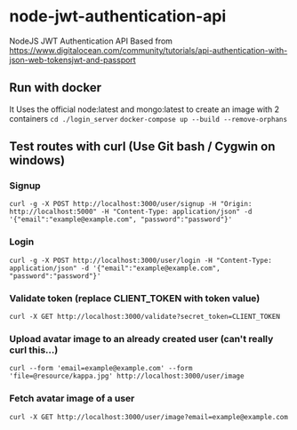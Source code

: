 # node-jwt-authentication-api

NodeJS JWT Authentication API
Based from https://www.digitalocean.com/community/tutorials/api-authentication-with-json-web-tokensjwt-and-passport 

## Run with docker
It Uses the official node:latest and mongo:latest to create an image with 2 containers
```cd ./login_server```
```docker-compose up --build --remove-orphans```

## Test routes with curl (Use Git bash / Cygwin on windows)
### Signup
```curl -g -X POST http://localhost:3000/user/signup -H "Origin: http://localhost:5000" -H "Content-Type: application/json" -d '{"email":"example@example.com", "password":"password"}'```

### Login
```curl -g -X POST http://localhost:3000/user/login -H "Content-Type: application/json" -d '{"email":"example@example.com", "password":"password"}'```

### Validate token (replace CLIENT_TOKEN with token value)
```curl -X GET http://localhost:3000/validate?secret_token=CLIENT_TOKEN```

### Upload avatar image to an already created user (can't really curl this...)
```curl --form 'email=example@example.com' --form 'file=@resource/kappa.jpg' http://localhost:3000/user/image```

### Fetch avatar image of a user
```curl -X GET http://localhost:3000/user/image?email=example@example.com```